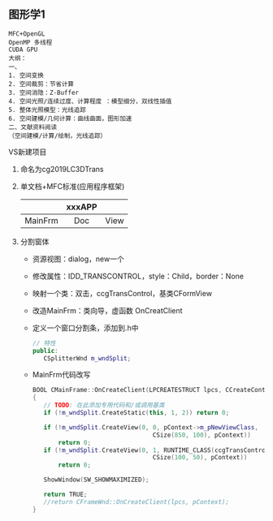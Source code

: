## **图形学1**

~~~~~~~~~~~~~~~~
MFC+OpenGL
OpenMP 多线程
CUDA GPU
大纲：
一、
1. 空间变换
2. 空间裁剪：节省计算
3. 空间消隐：Z-Buffer
4. 空间光照/连续过度、计算程度 ：模型细分，双线性插值
5. 整体光照模型：光线追踪
6. 空间建模/几何计算：曲线曲面，图形加速
二、文献资料阅读
（空间建模/计算/绘制，光线追踪）
~~~~~~~~~~~~~~~~

VS新建项目

1. 命名为cg2019LC3DTrans

2. 单文档+MFC标准(应用程序框架)

   |         | xxxAPP |      |
   | :-----: | :----: | :--: |
   | MainFrm |  Doc   | View |

3. 分割窗体

   - 资源视图：dialog，new一个

   - 修改属性：IDD_TRANSCONTROL，style：Child，border：None

   - 映射一个类：双击，ccgTransControl，基类CFormView

   - 改造MainFrm：类向导，虚函数 OnCreatClient

   - 定义一个窗口分割条，添加到.h中

     ```c++
     // 特性
     public:
        CSplitterWnd m_wndSplit;
     ```

   - MainFrm代码改写

     ```c++
     BOOL CMainFrame::OnCreateClient(LPCREATESTRUCT lpcs, CCreateContext* pContext)
     {
     	// TODO: 在此添加专用代码和/或调用基类
     	if (!m_wndSplit.CreateStatic(this, 1, 2)) return 0;
     
     	if (!m_wndSplit.CreateView(0, 0, pContext->m_pNewViewClass,
     		                          CSize(850, 100), pContext))
     		return 0;
     	if (!m_wndSplit.CreateView(0, 1, RUNTIME_CLASS(ccgTransControl),
     		                          CSize(100, 50), pContext))
     		return 0;
     
     	ShowWindow(SW_SHOWMAXIMIZED);
     
     	return TRUE;
     	//return CFrameWnd::OnCreateClient(lpcs, pContext);
     }
     ```

